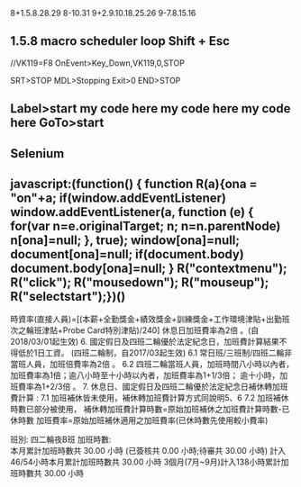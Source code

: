 8+1.5.8.28.29
8-10.31
9+2.9.10.18.25.26
9-7.8.15.16



1.5.8
macro scheduler loop
Shift + Esc
------------
//VK119=F8
OnEvent>Key_Down,VK119,0,STOP

SRT>STOP
  MDL>Stopping
  Exit>0
END>STOP


Label>start
  my code here
  my code here
  my code here
GoTo>start
-----------
Selenium
---------
javascript:(function() { function R(a){ona = "on"+a; if(window.addEventListener) window.addEventListener(a, function (e) { for(var n=e.originalTarget; n; n=n.parentNode) n[ona]=null; }, true); window[ona]=null; document[ona]=null; if(document.body) document.body[ona]=null; } R("contextmenu"); R("click"); R("mousedown"); R("mouseup"); R("selectstart");})()
----------

時資率(直接人員)=[(本薪+全勤獎金+績效獎金+訓練獎金+工作環境津貼+出勤班次之輪班津貼+Probe Card特別津貼)/240]
休息日加班費率為2倍 。(自2018/03/01起生效)
6. 國定假日及四班二輪優於法定紀念日，加班費計算結果不得低於1日工資。 (四班二輪制，自2017/03起生效)
6.1 常日班/三班制/四班二輪非當班人員，加班倍費率為2倍 。
6.2 四班二輪當班人員，加班時間八小時以內者，加班費率為1倍；逾八小時至十小時以內者，加班費率為1+1/3倍；
          逾十小時，加班費率為1+2/3倍 。
7. 休息日、國定假日及四班二輪優於法定紀念日補休轉加班費計算 :
 7.1 加班補休皆未使用，補休轉加班費計算方式同說明5、6
 7.2 加班補休時數已部分被使用，
          補休轉加班費計算時數=原始加班補休之加班費計算時數-已休時數
          加班費率=原始加班補休適用之加班費率(已休時數先使用較小費率)



班別:	四二輪夜B班
加班時數:	
本月累計加班時數共 30.00 小時
(已簽核共 0.00 小時;待審共 30.00 小時)
計入46/54小時本月累計加班時數共 30.00 小時
3個月(7月~9月)計入138小時累計加班時數共 30.00 小時



